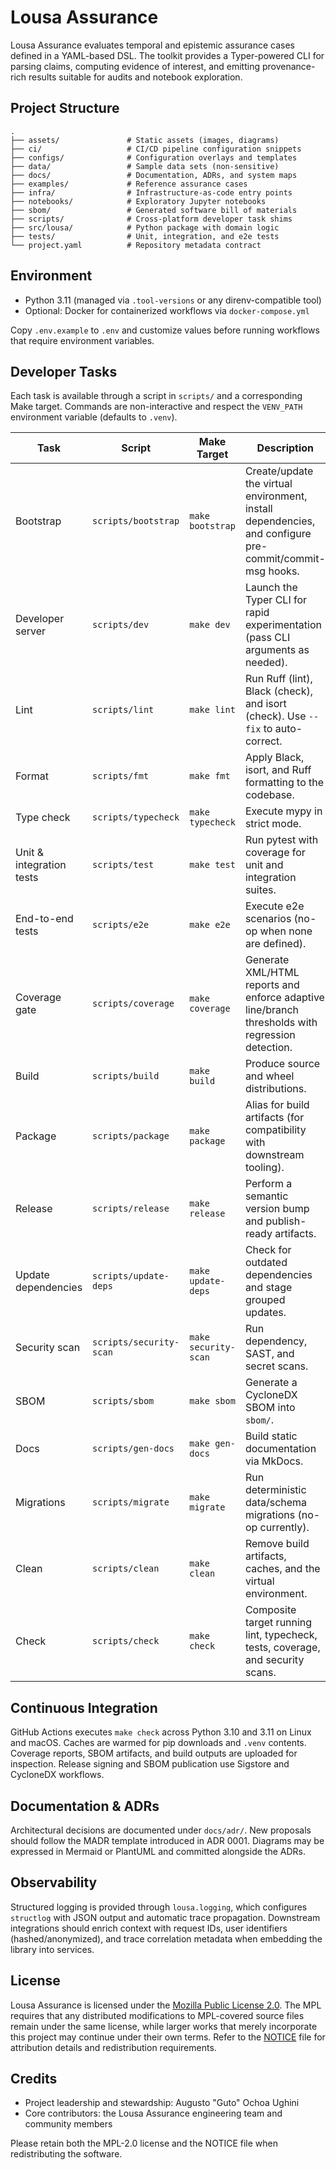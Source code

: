 <!-- SPDX-License-Identifier: MPL-2.0 -->
# Lousa Assurance

Lousa Assurance evaluates temporal and epistemic assurance cases defined in a
YAML-based DSL. The toolkit provides a Typer-powered CLI for parsing claims,
computing evidence of interest, and emitting provenance-rich results suitable
for audits and notebook exploration.

## Project Structure

```
.
├── assets/               # Static assets (images, diagrams)
├── ci/                   # CI/CD pipeline configuration snippets
├── configs/              # Configuration overlays and templates
├── data/                 # Sample data sets (non-sensitive)
├── docs/                 # Documentation, ADRs, and system maps
├── examples/             # Reference assurance cases
├── infra/                # Infrastructure-as-code entry points
├── notebooks/            # Exploratory Jupyter notebooks
├── sbom/                 # Generated software bill of materials
├── scripts/              # Cross-platform developer task shims
├── src/lousa/            # Python package with domain logic
├── tests/                # Unit, integration, and e2e tests
└── project.yaml          # Repository metadata contract
```

## Environment

- Python 3.11 (managed via `.tool-versions` or any direnv-compatible tool)
- Optional: Docker for containerized workflows via `docker-compose.yml`

Copy `.env.example` to `.env` and customize values before running workflows that
require environment variables.

## Developer Tasks

Each task is available through a script in `scripts/` and a corresponding Make
target. Commands are non-interactive and respect the `VENV_PATH` environment
variable (defaults to `.venv`).

| Task | Script | Make Target | Description |
| ---- | ------ | ----------- | ----------- |
| Bootstrap | `scripts/bootstrap` | `make bootstrap` | Create/update the virtual environment, install dependencies, and configure pre-commit/commit-msg hooks. |
| Developer server | `scripts/dev` | `make dev` | Launch the Typer CLI for rapid experimentation (pass CLI arguments as needed). |
| Lint | `scripts/lint` | `make lint` | Run Ruff (lint), Black (check), and isort (check). Use `--fix` to auto-correct. |
| Format | `scripts/fmt` | `make fmt` | Apply Black, isort, and Ruff formatting to the codebase. |
| Type check | `scripts/typecheck` | `make typecheck` | Execute mypy in strict mode. |
| Unit & integration tests | `scripts/test` | `make test` | Run pytest with coverage for unit and integration suites. |
| End-to-end tests | `scripts/e2e` | `make e2e` | Execute e2e scenarios (no-op when none are defined). |
| Coverage gate | `scripts/coverage` | `make coverage` | Generate XML/HTML reports and enforce adaptive line/branch thresholds with regression detection. |
| Build | `scripts/build` | `make build` | Produce source and wheel distributions. |
| Package | `scripts/package` | `make package` | Alias for build artifacts (for compatibility with downstream tooling). |
| Release | `scripts/release` | `make release` | Perform a semantic version bump and publish-ready artifacts. |
| Update dependencies | `scripts/update-deps` | `make update-deps` | Check for outdated dependencies and stage grouped updates. |
| Security scan | `scripts/security-scan` | `make security-scan` | Run dependency, SAST, and secret scans. |
| SBOM | `scripts/sbom` | `make sbom` | Generate a CycloneDX SBOM into `sbom/`. |
| Docs | `scripts/gen-docs` | `make gen-docs` | Build static documentation via MkDocs. |
| Migrations | `scripts/migrate` | `make migrate` | Run deterministic data/schema migrations (no-op currently). |
| Clean | `scripts/clean` | `make clean` | Remove build artifacts, caches, and the virtual environment. |
| Check | `scripts/check` | `make check` | Composite target running lint, typecheck, tests, coverage, and security scans. |

## Continuous Integration

GitHub Actions executes `make check` across Python 3.10 and 3.11 on Linux and
macOS. Caches are warmed for pip downloads and `.venv` contents. Coverage
reports, SBOM artifacts, and build outputs are uploaded for inspection. Release
signing and SBOM publication use Sigstore and CycloneDX workflows.

## Documentation & ADRs

Architectural decisions are documented under `docs/adr/`. New proposals should
follow the MADR template introduced in ADR 0001. Diagrams may be expressed in
Mermaid or PlantUML and committed alongside the ADRs.

## Observability

Structured logging is provided through `lousa.logging`, which configures
`structlog` with JSON output and automatic trace propagation. Downstream
integrations should enrich context with request IDs, user identifiers
(hashed/anonymized), and trace correlation metadata when embedding the library
into services.

## License

Lousa Assurance is licensed under the [Mozilla Public License 2.0](LICENSE). The MPL
requires that any distributed modifications to MPL-covered source files remain under
the same license, while larger works that merely incorporate this project may continue
under their own terms. Refer to the [NOTICE](NOTICE) file for attribution details and
redistribution requirements.

## Credits

- Project leadership and stewardship: Augusto "Guto" Ochoa Ughini
- Core contributors: the Lousa Assurance engineering team and community members

Please retain both the MPL-2.0 license and the NOTICE file when redistributing the
software.
